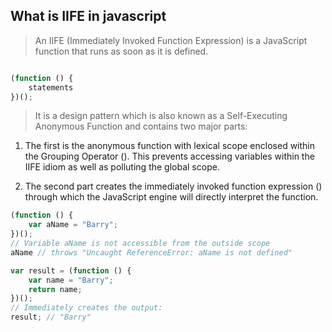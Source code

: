 ## What is IIFE in javascript

> An IIFE (Immediately Invoked Function Expression) is a JavaScript function that runs as soon as it is defined.

```js

(function () {
    statements
})();

```

> It is a design pattern which is also known as a Self-Executing Anonymous Function and contains two major parts:

1. The first is the anonymous function with lexical scope enclosed within the Grouping Operator ().
This prevents accessing variables within the IIFE idiom as well as polluting the global scope.

2. The second part creates the immediately invoked function expression () through which the JavaScript
engine will directly interpret the function.


```js
(function () {
    var aName = "Barry";
})();
// Variable aName is not accessible from the outside scope
aName // throws "Uncaught ReferenceError: aName is not defined"

```


```js
var result = (function () {
    var name = "Barry"; 
    return name; 
})(); 
// Immediately creates the output: 
result; // "Barry"

```
